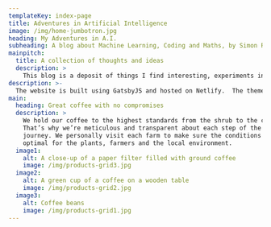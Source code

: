 ```yaml
---
templateKey: index-page
title: Adventures in Artificial Intelligence
image: /img/home-jumbotron.jpg
heading: My Adventures in A.I.
subheading: A blog about Machine Learning, Coding and Maths, by Simon Rogers
mainpitch:
  title: A collection of thoughts and ideas
  description: >
    This blog is a deposit of things I find interesting, experiments in A.I. Programming, and useful tips that I discover along the way.
description: >-
  The website is built using GatsbyJS and hosted on Netlify.  The theme uses Bulma CSS Framework.
main:
  heading: Great coffee with no compromises
  description: >
    We hold our coffee to the highest standards from the shrub to the cup.
    That’s why we’re meticulous and transparent about each step of the coffee’s
    journey. We personally visit each farm to make sure the conditions are
    optimal for the plants, farmers and the local environment.
  image1:
    alt: A close-up of a paper filter filled with ground coffee
    image: /img/products-grid3.jpg
  image2:
    alt: A green cup of a coffee on a wooden table
    image: /img/products-grid2.jpg
  image3:
    alt: Coffee beans
    image: /img/products-grid1.jpg
---
```

